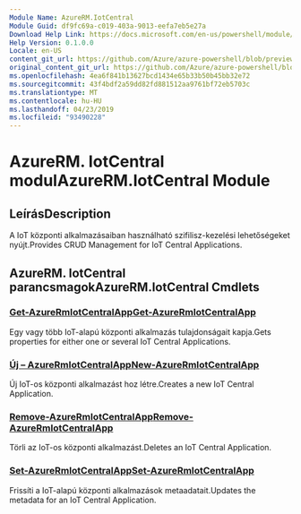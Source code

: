 ```yaml
---
Module Name: AzureRM.IotCentral
Module Guid: df9fc69a-c019-403a-9013-eefa7eb5e27a
Download Help Link: https://docs.microsoft.com/en-us/powershell/module/azurerm.iotcentral
Help Version: 0.1.0.0
Locale: en-US
content_git_url: https://github.com/Azure/azure-powershell/blob/preview/src/ResourceManager/IotCentral/Commands.IotCentral/help/AzureRM.IotCentral.md
original_content_git_url: https://github.com/Azure/azure-powershell/blob/preview/src/ResourceManager/IotCentral/Commands.IotCentral/help/AzureRM.IotCentral.md
ms.openlocfilehash: 4ea6f841b13627bcd1434e65b33b50b45bb32e72
ms.sourcegitcommit: 43f4bdf2a59dd82fd881512aa9761bf72eb5703c
ms.translationtype: MT
ms.contentlocale: hu-HU
ms.lasthandoff: 04/23/2019
ms.locfileid: "93490228"
---
```

# <span data-ttu-id="b8444-101">AzureRM. IotCentral modul</span><span class="sxs-lookup"><span data-stu-id="b8444-101">AzureRM.IotCentral Module</span></span>
## <span data-ttu-id="b8444-102">Leírás</span><span class="sxs-lookup"><span data-stu-id="b8444-102">Description</span></span>
<span data-ttu-id="b8444-103">A IoT központi alkalmazásaiban használható szifilisz-kezelési lehetőségeket nyújt.</span><span class="sxs-lookup"><span data-stu-id="b8444-103">Provides CRUD Management for IoT Central Applications.</span></span>

## <span data-ttu-id="b8444-104">AzureRM. IotCentral parancsmagok</span><span class="sxs-lookup"><span data-stu-id="b8444-104">AzureRM.IotCentral Cmdlets</span></span>
### [<span data-ttu-id="b8444-105">Get-AzureRmIotCentralApp</span><span class="sxs-lookup"><span data-stu-id="b8444-105">Get-AzureRmIotCentralApp</span></span>](Get-AzureRmIotCentralApp.md)
<span data-ttu-id="b8444-106">Egy vagy több IoT-alapú központi alkalmazás tulajdonságait kapja.</span><span class="sxs-lookup"><span data-stu-id="b8444-106">Gets properties for either one or several IoT Central Applications.</span></span>

### [<span data-ttu-id="b8444-107">Új – AzureRmIotCentralApp</span><span class="sxs-lookup"><span data-stu-id="b8444-107">New-AzureRmIotCentralApp</span></span>](New-AzureRmIotCentralApp.md)
<span data-ttu-id="b8444-108">Új IoT-os központi alkalmazást hoz létre.</span><span class="sxs-lookup"><span data-stu-id="b8444-108">Creates a new IoT Central Application.</span></span>

### [<span data-ttu-id="b8444-109">Remove-AzureRmIotCentralApp</span><span class="sxs-lookup"><span data-stu-id="b8444-109">Remove-AzureRmIotCentralApp</span></span>](Remove-AzureRmIotCentralApp.md)
<span data-ttu-id="b8444-110">Törli az IoT-os központi alkalmazást.</span><span class="sxs-lookup"><span data-stu-id="b8444-110">Deletes an IoT Central Application.</span></span>

### [<span data-ttu-id="b8444-111">Set-AzureRmIotCentralApp</span><span class="sxs-lookup"><span data-stu-id="b8444-111">Set-AzureRmIotCentralApp</span></span>](Set-AzureRmIotCentralApp.md)
<span data-ttu-id="b8444-112">Frissíti a IoT-alapú központi alkalmazások metaadatait.</span><span class="sxs-lookup"><span data-stu-id="b8444-112">Updates the metadata for an IoT Central Application.</span></span>

